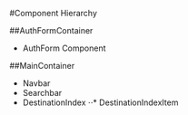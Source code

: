 #Component Hierarchy

##AuthFormContainer

* AuthForm Component

##MainContainer

* Navbar
* Searchbar
* DestinationIndex
⋅⋅* DestinationIndexItem
